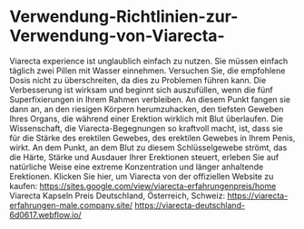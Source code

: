 # Verwendung-Richtlinien-zur-Verwendung-von-Viarecta-
Viarecta experience ist unglaublich einfach zu nutzen. Sie müssen einfach täglich zwei Pillen mit Wasser einnehmen. Versuchen Sie, die empfohlene Dosis nicht zu überschreiten, da dies zu Problemen führen kann. Die Verbesserung ist wirksam und beginnt sich auszufüllen, wenn die fünf Superfixierungen in Ihrem Rahmen verbleiben. An diesem Punkt fangen sie dann an, an den riesigen Körpern herumzuhacken, den tiefsten Geweben Ihres Organs, die während einer Erektion wirklich mit Blut überlaufen. Die Wissenschaft, die Viarecta-Begegnungen so kraftvoll macht, ist, dass sie für die Stärke des erektilen Gewebes, des erektilen Gewebes in Ihrem Penis, wirkt. An dem Punkt, an dem Blut zu diesem Schlüsselgewebe strömt, das die Härte, Stärke und Ausdauer Ihrer Erektionen steuert, erleben Sie auf natürliche Weise eine extreme Konzentration und länger anhaltende Erektionen. Klicken Sie hier, um Viarecta von der offiziellen Website zu kaufen: https://sites.google.com/view/viarecta-erfahrungenpreis/home  Viarecta Kapseln Preis Deutschland, Österreich, Schweiz: https://viarecta-erfahrungen-male.company.site/  https://viarecta-deutschland-6d0617.webflow.io/
